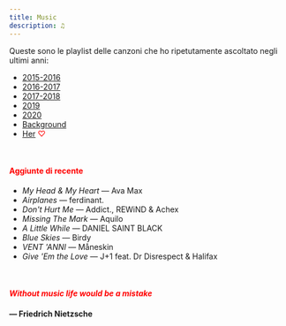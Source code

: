 ```yaml
---
title: Music
description: ♫
---
```

Queste sono le playlist delle canzoni che ho ripetutamente ascoltato negli ultimi anni:

* [2015-2016](https://music.apple.com/it/playlist/my-2015-2016/pl.b4bf1a93707c44f89aa794dc2888e844)
* [2016-2017](https://music.apple.com/it/playlist/my-2016-2017/pl.u-PDb40o6tJ9qVro)
* [2017-2018](https://music.apple.com/it/playlist/my-2017-2018/pl.u-b3b8RKgC0qaz1d)
* [2019](https://music.apple.com/it/playlist/my-2019/pl.u-b3b8Re4H0qaz1d)
* [2020](https://music.apple.com/it/playlist/my-2020/pl.u-LdbqE1vt5e4m0R?l)
* [Background](https://music.apple.com/it/playlist/background/pl.b05fb95eaae8419b8bc2201594355ee0?l=en)
* [Her](https://music.apple.com/it/playlist/her/pl.u-Ldbqqeqt5e4m0R) <span style="color:red">♡</span>

&nbsp;

#### <span style="color:red">Aggiunte di recente</span>
* _My Head & My Heart_ — Ava Max
* _Airplanes_ — ferdinant.
* _Don't Hurt Me_ — Addict., REWiND & Achex
* _Missing The Mark_ — Aquilo
* _A Little While_ — DANIEL SAINT BLACK
* _Blue Skies_ — Birdy
* _VENT 'ANNI_ — Måneskin
* _Give 'Em the Love_ — J+1 feat. Dr Disrespect & Halifax

&nbsp;

#### <span style="color:red">_Without music life would be a mistake_</span>

#### — Friedrich Nietzsche
